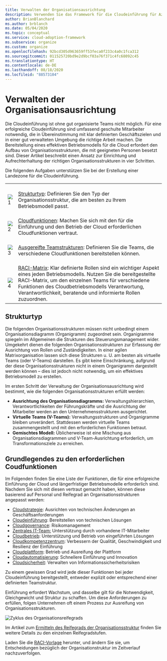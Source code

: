 ```yaml
---
title: Verwalten der Organisationsausrichtung
description: Verwenden Sie das Framework für die Cloudeinführung für Azure, um zu erfahren, wie Sie die Ausrichtung Ihrer Organisation einrichten und verwalten können.
author: BrianBlanchard
ms.author: brblanch
ms.date: 05/04/2020
ms.topic: conceptual
ms.service: cloud-adoption-framework
ms.subservice: organize
ms.custom: organize
ms.openlocfilehash: 92bcd305d963659ff53feca0f233c4a0c1fca312
ms.sourcegitcommit: 011525720bd9e2d9bcf03a76f371c4fc68092c45
ms.translationtype: HT
ms.contentlocale: de-DE
ms.lasthandoff: 08/18/2020
ms.locfileid: "88573104"
---
```

# <a name="manage-organizational-alignment"></a>Verwalten der Organisationsausrichtung

Die Cloudeinführung ist ohne gut organisierte Teams nicht möglich. Für eine erfolgreiche Cloudeinführung sind umfassend geschulte Mitarbeiter notwendig, die in Übereinstimmung mit klar definierten Geschäftszielen und in einer gut verwalteten Umgebung die richtige Arbeit machen. Die Bereitstellung eines effektiven Betriebsmodells für die Cloud erfordert den Aufbau von Organisationsstrukturen, die mit geeigneten Personen besetzt sind. Dieser Artikel beschreibt einen Ansatz zur Einrichtung und Aufrechterhaltung der richtigen Organisationsstrukturen in vier Schritten.

Die folgenden Aufgaben unterstützen Sie bei der Erstellung einer Landezone für die Cloudeinführung.

|  |  |
|--|--|
| <br> ![1](../_images/icons/1.png) | <br> [Strukturtyp](#structure-type): Definieren Sie den Typ der Organisationsstruktur, die am besten zu Ihrem Betriebsmodell passt. |
| <br> ![2](../_images/icons/2.png) | <br> [Cloudfunktionen](#understand-required-cloud-functions): Machen Sie sich mit den für die Einführung und den Betrieb der Cloud erforderlichen Cloudfunktionen vertraut. |
| <br> ![3](../_images/icons/3.png) | <br> [Ausgereifte Teamstrukturen](./organization-structures.md): Definieren Sie die Teams, die verschiedene Cloudfunktionen bereitstellen können. |
| <br> ![4](../_images/icons/4.png) | <br> [RACI-Matrix](./raci-alignment.md): Klar definierte Rollen sind ein wichtiger Aspekt eines jeden Betriebsmodells. Nutzen Sie die bereitgestellte RACI-Matrix, um den einzelnen Teams für verschiedene Funktionen des Cloudbetriebsmodells Verantwortung, Verantwortlichkeit, beratende und informierte Rollen zuzuordnen. |

## <a name="structure-type"></a>Strukturtyp

Die folgenden Organisationsstrukturen müssen nicht unbedingt einem Organisationsdiagramm (Organigramm) zugeordnet sein. Organigramme spiegeln im Allgemeinen die Strukturen des Steuerungsmanagement wider. Umgekehrt dienen die folgenden Organisationsstrukturen zur Erfassung der Ausrichtung von Rollen und Zuständigkeiten. In einer agilen Matrixorganisation lassen sich diese Strukturen u. U. am besten als virtuelle Teams (oder V-Teams) darstellen. Es gibt keine Einschränkung, aufgrund der diese Organisationsstrukturen nicht in einem Organigramm dargestellt werden können – dies ist jedoch nicht notwendig, um ein effektives Betriebsmodell zu erstellen.

Im ersten Schritt der Verwaltung der Organisationsausrichtung wird bestimmt, wie die folgenden Organisationsstrukturen erfüllt werden:

- **Ausrichtung des Organisationsdiagramms:** Verwaltungshierarchien, Verantwortlichkeiten der Führungskräfte und die Ausrichtung der Mitarbeiter werden an den Unternehmensstrukturen ausgerichtet.
- **Virtuelle Teams (V-Teams):** Verwaltungsstrukturen und Organigramme bleiben unverändert. Stattdessen werden virtuelle Teams zusammengestellt und mit den erforderlichen Funktionen betraut.
- **Gemischtes Modell:** Üblicherweise ist eine Mischung aus Organisationsdiagrammen und V-Team-Ausrichtung erforderlich, um Transformationsziele zu erreichen.

## <a name="understand-required-cloud-functions"></a>Grundlegendes zu den erforderlichen Coudfunktionen

Im Folgenden finden Sie eine Liste der Funktionen, die für eine erfolgreiche Einführung der Cloud und längerfristiger Betriebsmodelle erforderlich sind. Nachdem Sie sich mit diesen vertraut gemacht haben, können diese basierend auf Personal und Reifegrad an Organisationsstrukturen angepasst werden:

- [Cloudstrategie](./cloud-strategy.md): Ausrichten von technischen Änderungen an Geschäftsanforderungen
- [Cloudeinführung](./cloud-adoption.md): Bereitstellen von technischen Lösungen
- [Cloudgovernance](./cloud-governance.md): Risikomanagement
- [Zentrales IT-Team:](./central-it.md) Unterstützung durch vorhandene IT-Mitarbeiter
- [Cloudbetrieb](./cloud-operations.md): Unterstützung und Betrieb von eingeführten Lösungen
- [Cloudkompetenzzentrum](./cloud-center-of-excellence.md): Verbessern der Qualität, Geschwindigkeit und Resilienz der Einführung
- [Cloudplattform](./cloud-platform.md): Betrieb und Ausreifung der Plattform
- [Cloudautomatisierung](./cloud-automation.md): Schnellere Einführung und Innovation
- [Cloudsicherheit](./cloud-security.md): Verwalten von Informationssicherheitsrisiken

Zu einem gewissen Grad wird jede dieser Funktionen bei jeder Cloudeinführung bereitgestellt, entweder explizit oder entsprechend einer definierten Teamstruktur.

Einführung erfordert Wachstum, und dasselbe gilt für die Notwendigkeit, Gleichgewicht und Struktur zu schaffen. Um diese Anforderungen zu erfüllen, folgen Unternehmen oft einem Prozess zur Ausreifung von Organisationsstrukturen.

![Zyklus des Organisationsreifegrads](../_images/ready/org-ready-maturity.png)

Im Artikel zum [Ermitteln des Reifegrads der Organisationsstruktur](./organization-structures.md) finden Sie weitere Details zu den einzelnen Reifegradstufen.

Laden Sie die [RACI-Vorlage](https://raw.githubusercontent.com/microsoft/CloudAdoptionFramework/master/organize/raci-template.xlsx) herunter, und ändern Sie sie, um Entscheidungen bezüglich der Organisationstruktur im Zeitverlauf nachzuverfolgen.
